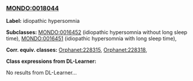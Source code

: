 
### [MONDO:0018044](http://purl.obolibrary.org/obo/MONDO_0018044)
**Label:** idiopathic hypersomnia

**Subclasses:** [MONDO:0016452](http://purl.obolibrary.org/obo/MONDO_0016452) (idiopathic hypersomnia without long sleep time), [MONDO:0016451](http://purl.obolibrary.org/obo/MONDO_0016451) (idiopathic hypersomnia with long sleep time), 

**Corr. equiv. classes:** [Orphanet:228315](http://www.orpha.net/ORDO/Orphanet_228315), [Orphanet:228318](http://www.orpha.net/ORDO/Orphanet_228318), 

**Class expressions from DL-Learner:**

No results from DL-Learner...



